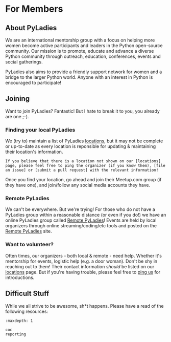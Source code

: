 # For Members

## About PyLadies

We are an international mentorship group with a focus on helping more women become active participants and leaders in the Python open-source community. Our mission is to promote, educate and advance a diverse Python community through outreach, education, conferences, events and social gatherings.

PyLadies also aims to provide a friendly support network for women and a bridge to the larger Python world. Anyone with an interest in Python is encouraged to participate!

## Joining

Want to join PyLadies? Fantastic!  But I hate to break it to you, you already are one ;-).

### Finding your local PyLadies

We (try to) maintain a list of PyLadies [locations], but it may not be complete or up-to-date as every location is reponsible for updating & maintaining their location's information.

```{important}
If you believe that there is a location not shown on our [locations] page, please feel free to ping the organizer (if you know them), [file an issue] or [submit a pull request] with the relevant information!
```

Once you find your location, go ahead and join their Meetup.com group (if they have one), and join/follow any social media accounts they have.

### Remote PyLadies

We can't be everywhere.  But we're trying!  For those who do not have a PyLadies group within a reasonable distance (or even if you do!) we have an online PyLadies group called [Remote PyLadies]!  Events are held by local organizers through online streaming/coding/etc tools and posted on the [Remote PyLadies] site.

### Want to volunteer?

Often times, our organizers - both local & remote - need help.  Whether it's mentorship for events, logistic help (e.g. a door woman).  Don't be shy in reaching out to them!  Their contact information *should* be listed on our [locations] page.  But if you're having trouble, please feel free to [ping us] for introductions.

## Difficult Stuff

While we all strive to be awesome, sh\*t happens.  Please have a read of the following resources:

```{toctree}
:maxdepth: 1

coc
reporting
```

[file an issue]: https://github.com/pyladies/pyladies/issues/new
[locations]: http://www.pyladies.com/locations
[ping us]: mailto:info@pyladies.com
[remote pyladies]: http://remote.pyladies.com
[submit a pull request]: https://github.com/pyladies/pyladies/compare

